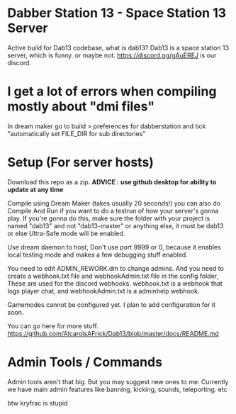 # Dabber Station 13 - Space Station 13 Server
Active build for Dab13 codebase, what is dab13?
Dab13 is a space station 13 server, which is funny. or maybe not.
https://discord.gg/gAuEREJ is our discord.

# I get a lot of errors when compiling mostly about "dmi files"
In dream maker go to build > preferences for dabberstation and tick "automatically set FILE_DIR for sub directories"

# Setup (For server hosts)
Download this repo as a zip. **ADVICE : use github desktop for ability to update at any time**

Compile using Dream Maker (takes usually 20 seconds!) you can also do Compile And Run if you want to do a testrun of how your server's gonna play. If you're gonna do this, make sure the folder with your project is named "dab13" and not "dab13-master" or anything else, it must be dab13 or else Ultra-Safe mode will be enabled.

Use dream daemon to host, Don't use port 9999 or 0, because it enables local testing mode and makes a few debugging stuff enabled.

You need to edit ADMIN_REWORK.dm to change admins. And you need to create a webhook.txt file and webhookAdmin.txt file in the config folder, These are used for the discord webhooks. webhook.txt is a webhook that logs player chat, and webhookAdmin.txt is a adminhelp webhook.

Gamemodes cannot be configured yet. I plan to add configuration for it soon.

You can go here for more stuff. https://github.com/AlcaroIsAFrick/Dab13/blob/master/docs/README.md

# Admin Tools / Commands
Admin tools aren't that big. But you may suggest new ones to me. Currently we have main admin features like banning, kicking, sounds, teleporting. etc




btw kryfrac is stupid
